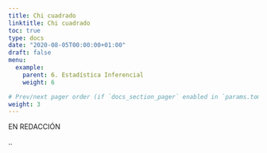 ```yaml
---
title: Chi cuadrado
linktitle: Chi cuadrado
toc: true
type: docs
date: "2020-08-05T00:00:00+01:00"
draft: false
menu:
  example:
    parent: 6. Estadística Inferencial
    weight: 6

# Prev/next pager order (if `docs_section_pager` enabled in `params.toml`)
weight: 3
---
```


EN REDACCIÓN

..